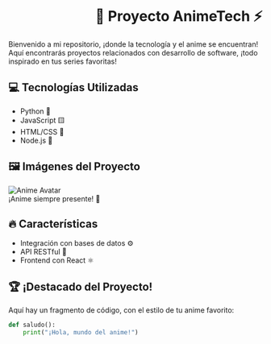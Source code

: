 <div style="display: flex; justify-content: space-between; align-items: center;">
  <div style="width: 50px; height: 50px; border-radius: 50%; background-image: url('![image](https://github.com/user-attachments/assets/35e484d3-ca2e-4ce9-a0e8-10f8cd171f96)
'); background-size: cover;"></div>
  <h1 style="flex: 1; text-align: right;">👾 Proyecto AnimeTech ⚡️</h1>
</div>
Bienvenido a mi repositorio, ¡donde la tecnología y el anime se encuentran! Aquí encontrarás proyectos relacionados con desarrollo de software, ¡todo inspirado en tus series favoritas!

## 💻 Tecnologías Utilizadas

- Python 🐍
- JavaScript 🟨
- HTML/CSS 🎨
- Node.js 🚀

## 🖼️ Imágenes del Proyecto

![Anime Avatar](https://imgsrv.crunchyroll.com/cdn-cgi/image/fit=cover,format=auto,quality=85,width=1920/keyart/GYQWNXPZY-backdrop_wide)  
¡Anime siempre presente! 🌟

## 🔥 Características

- Integración con bases de datos ⚙️
- API RESTful 🚀
- Frontend con React ⚛️

## 🏆 ¡Destacado del Proyecto!

Aquí hay un fragmento de código, con el estilo de tu anime favorito:

```python
def saludo():
    print("¡Hola, mundo del anime!")
